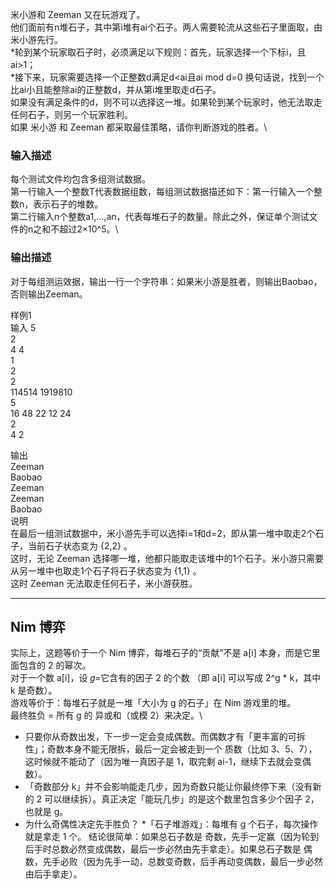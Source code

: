 米小游和 Zeeman 又在玩游戏了。\
他们面前有n堆石子，其中第i堆有ai个石子。两人需要轮流从这些石子里面取，由米小游先行。\
*轮到某个玩家取石子时，必须满足以下规则：首先，玩家选择一个下标i，且ai>1；\
*接下来，玩家需要选择一个正整数d满足d<ai且ai mod d=0 换句话说，找到一个比ai小且能整除ai的正整数d，并从第i堆里取走d石子。\
如果没有满足条件的d，则不可以选择这一堆。如果轮到某个玩家时，他无法取走任何石子，则另一个玩家胜利。\
如果 米小游 和 Zeeman 都采取最佳策略，请你判断游戏的胜者。\
### 输入描述
每个测试文件均包含多组测试数据。\
第一行输入一个整数T代表数据组数，每组测试数据描还如下：第一行输入一个整数n，表示石子的堆数。\
第二行输入n个整数a1,...,an，代表每堆石子的数量。除此之外，保证单个测试文件的n之和不超过2×10^5。\

### 输出描述
对于每组测运效据，输出一行一个字符串：如果米小游是胜者，则输出Baobao，否则输出Zeeman。

样例1\
输入
5\
2\
4 4\
1\
2\
2\
114514 1919810\
5\
16 48 22 12 24\
2\
4 2

输出\
Zeeman\
Baobao\
Zeeman\
Zeeman\
Baobao\
说明\
在最后一组测试数据中，米小游先手可以选择i=1和d=2，即从第一堆中取走2个石子，当前石子状态变为 {2,2} 。\
这时，无论 Zeeman 选择哪一堆，他都只能取走该堆中的1个石子。米小游只需要从另一堆中也取走1个石子将石子状态变为 {1,1} 。\
这时 Zeeman 无法取走任何石子，米小游获胜。

---
## Nim 博弈
实际上，这题等价于一个 Nim 博弈，每堆石子的“贡献”不是 a[i] 本身，而是它里面包含的 2 的幂次。\
对于一个数 a[i]，设 𝑔=它含有的因子 2 的个数 （即 a[i] 可以写成 2^g * k，其中 k 是奇数）。\
游戏等价于：每堆石子就是一堆「大小为 g 的石子」在 Nim 游戏里的堆。\
最终胜负 = 所有 g 的 异或和（或模 2）来决定。\
* 只要你从奇数出发，下一步一定会变成偶数。而偶数才有「更丰富的可拆性」；奇数本身不能无限拆，最后一定会被走到一个 质数（比如 3、5、7），这时候就不能动了（因为唯一真因子是 1，取完剩 ai-1，继续下去就会变偶数）。
* 「奇数部分 k」并不会影响能走几步，因为奇数只能让你最终停下来（没有新的 2 可以继续拆）。真正决定「能玩几步」的是这个数里包含多少个因子 2，也就是 g。
* 为什么奇偶性决定先手胜负？
  *「石子堆游戏」：每堆有 g 个石子，每次操作就是拿走 1 个。
    结论很简单：如果总石子数是 奇数，先手一定赢（因为轮到后手时总数必然变成偶数，最后一步必然由先手拿走）。如果总石子数是 偶数，先手必败（因为先手一动，总数变奇数，后手再动变偶数，最后一步必然由后手拿走）。

```cpp
